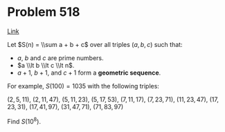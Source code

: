 # Problem 518

[Link](https://projecteuler.net/problem=518)

Let $S(n) = \\sum a + b + c$ over all triples $(a, b, c)$ such that:

*   $a$, $b$ and $c$ are prime numbers.
*   $a \\lt b \\lt c \\lt n$.
*   $a+1$, $b+1$, and $c+1$ form a **geometric sequence**.

For example, $S(100) = 1035$ with the following triples: 

$(2, 5, 11)$, $(2, 11, 47)$, $(5, 11, 23)$, $(5, 17, 53)$, $(7, 11, 17)$, $(7, 23, 71)$, $(11, 23, 47)$, $(17, 23, 31)$, $(17, 41, 97)$, $(31, 47, 71)$, $(71, 83, 97)$

Find $S(10^8)$.
